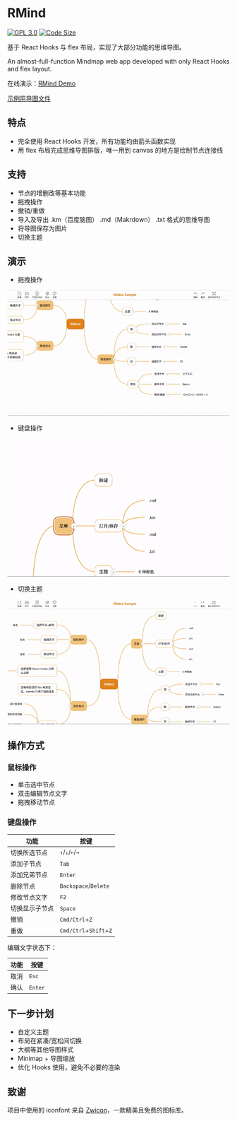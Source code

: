 # RMind

<a href="https://github.com/Mongkii/RMind"><img src="https://img.shields.io/github/license/Mongkii/Rmind.svg" alt="GPL 3.0"/></a>
<a href="https://github.com/Mongkii/RMind"><img src="https://img.shields.io/github/languages/code-size/Mongkii/RMind.svg" alt="Code Size" /></a>

基于 React Hooks 与 flex 布局，实现了大部分功能的思维导图。

An almost-full-function Mindmap web app developed with only React Hooks and flex layout.

在线演示：[RMind Demo](https://mongkii.github.io/RMind/)

<a href="./docs/sample.rmf">示例用导图文件</a>

## 特点
- 完全使用 React Hooks 开发，所有功能均由箭头函数实现
- 用 flex 布局完成思维导图排版，唯一用到 canvas 的地方是绘制节点连接线

## 支持
- 节点的增删改等基本功能
- 拖拽操作
- 撤销/重做
- 导入及导出 .km（百度脑图） .md（Makrdown） .txt 格式的思维导图
- 将导图保存为图片
- 切换主题

## 演示

- 拖拽操作

![](./docs/img/drag.gif)

- 键盘操作

![](./docs/img/keydown.gif)

- 切换主题

![](./docs/img/theme.gif)

## 操作方式
### 鼠标操作
  - 单击选中节点
  - 双击编辑节点文字
  - 拖拽移动节点

### 键盘操作

|功能|按键|
|----|----|
|切换所选节点|`↑`/`↓`/`←`/`→`|
|添加子节点|`Tab`|
|添加兄弟节点|`Enter`|
|删除节点|`Backspace`/`Delete`|
|修改节点文字|`F2`|
|切换显示子节点|`Space`|
|撤销|`Cmd/Ctrl`+`Z`|
|重做|`Cmd/Ctrl`+`Shift`+`Z`|

编辑文字状态下：

|功能|按键|
|----|----|
|取消|`Esc`|
|确认|`Enter`|

## 下一步计划

- 自定义主题
- 布局在紧凑/宽松间切换
- 大纲等其他导图样式
- Minimap + 导图缩放
- 优化 Hooks 使用，避免不必要的渲染

## 致谢

项目中使用的 iconfont 来自 [Zwicon](https://zwicon.com)，一款精美且免费的图标库。